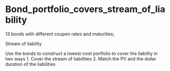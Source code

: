 # Bond_portfolio_covers_stream_of_liability

13 bonds with different coupon rates and maturities;

Stream of liability

Use the bonds to construct a lowest-cost portfolio to cover the liability in two ways
	1. Cover the stream of liabilities 
	2. Match the PV and the dollar duration of the liabilities
